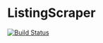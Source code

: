 # ListingScraper

[![Build Status](https://travis-ci.com/amjed/ListingScraper.svg?branch=master)](https://travis-ci.com/amjed/ListingScraper)
